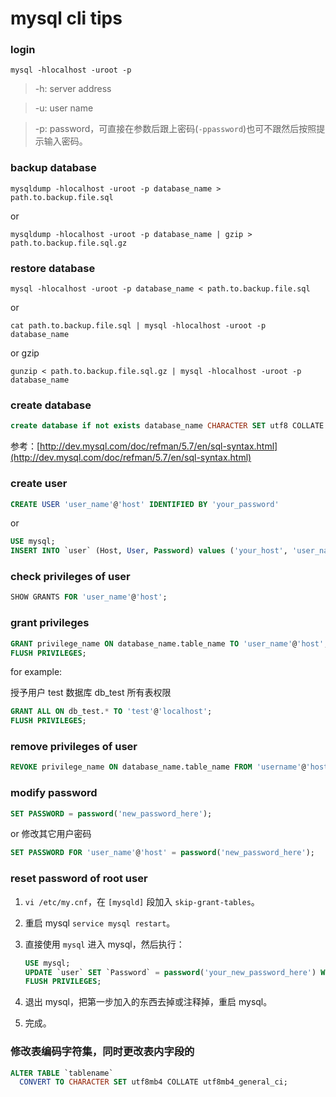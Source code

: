 # mysql cli tips

### login

```
mysql -hlocalhost -uroot -p
```

> -h: server address

> -u: user name

> -p: password，可直接在参数后跟上密码(`-ppassword`)也可不跟然后按照提示输入密码。

### backup database

```
mysqldump -hlocalhost -uroot -p database_name > path.to.backup.file.sql
```

or 

```
mysqldump -hlocalhost -uroot -p database_name | gzip > path.to.backup.file.sql.gz
```

### restore database

```
mysql -hlocalhost -uroot -p database_name < path.to.backup.file.sql
```

or

```
cat path.to.backup.file.sql | mysql -hlocalhost -uroot -p database_name
```

or gzip

```
gunzip < path.to.backup.file.sql.gz | mysql -hlocalhost -uroot -p database_name
```

### create database

```sql
create database if not exists database_name CHARACTER SET utf8 COLLATE utf8_general_ci
```

参考：[http://dev.mysql.com/doc/refman/5.7/en/sql-syntax.html](http://dev.mysql.com/doc/refman/5.7/en/sql-syntax.html) 

### create user

```sql
CREATE USER 'user_name'@'host' IDENTIFIED BY 'your_password'
```

or

```sql
USE mysql;
INSERT INTO `user` (Host, User, Password) values ('your_host', 'user_name', password('your_password'));
```

### check privileges of user

```sql
SHOW GRANTS FOR 'user_name'@'host';
```

### grant privileges

```sql
GRANT privilege_name ON database_name.table_name TO 'user_name'@'host';
FLUSH PRIVILEGES;
```

for example: 

授予用户 test 数据库 db_test 所有表权限

```sql
GRANT ALL ON db_test.* TO 'test'@'localhost';
FLUSH PRIVILEGES;
```

### remove privileges of user

```sql
REVOKE privilege_name ON database_name.table_name FROM 'username'@'host';
```

### modify password

```sql
SET PASSWORD = password('new_password_here');
```

or 修改其它用户密码

```sql
SET PASSWORD FOR 'user_name'@'host' = password('new_password_here');
```

### reset password of root user

1. `vi /etc/my.cnf`，在 `[mysqld]` 段加入 `skip-grant-tables`。

2. 重启 mysql `service mysql restart`。

3. 直接使用 `mysql` 进入 mysql，然后执行：

	```sql
	USE mysql;
	UPDATE `user` SET `Password` = password('your_new_password_here') WHERE `User` = 'root';
	FLUSH PRIVILEGES;
	```

4. 退出 mysql，把第一步加入的东西去掉或注释掉，重启 mysql。

5. 完成。

### 修改表编码字符集，同时更改表内字段的

```sql
ALTER TABLE `tablename`
  CONVERT TO CHARACTER SET utf8mb4 COLLATE utf8mb4_general_ci;
```
